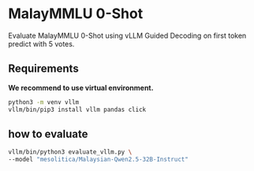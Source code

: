 # MalayMMLU 0-Shot

Evaluate MalayMMLU 0-Shot using vLLM Guided Decoding on first token predict with 5 votes.

## Requirements

**We recommend to use virtual environment.**

```bash
python3 -m venv vllm
vllm/bin/pip3 install vllm pandas click
```

## how to evaluate

```bash
vllm/bin/python3 evaluate_vllm.py \
--model "mesolitica/Malaysian-Qwen2.5-32B-Instruct"
```